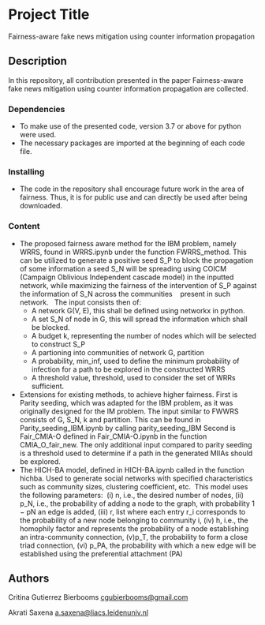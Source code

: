 # Project Title

Fairness-aware fake news mitigation using counter information propagation
## Description

In this repository, all contribution presented in the paper Fairness-aware fake news mitigation using counter information propagation are collected.



### Dependencies

* To make use of the presented code, version 3.7 or above for python were used.
* The necessary packages are imported at the beginning of each code file.


### Installing

* The code in the repository shall encourage future work in the area of fairness. Thus, it is for public use and can directly be used after being downloaded.

### Content

* The proposed fairness aware method for the IBM problem, namely WRRS, found in WRRS.ipynb under the function FWRRS_method.
  This can be utilized to generate a positive seed S_P to block the propagation of some information a seed S_N will be spreading using COICM (Campaign Oblivious Independent cascade model) in
  the inputted network, while maximizing the fairness of the intervention of S_P against the information of S_N across the communities 
  present in such network.
  The input consists then of:
    - A network G(V, E), this shall be defined using networkx in python.
    - A set S_N of node in G, this will spread the information which shall be blocked.
    - A budget k, representing the number of nodes which will be selected to construct S_P
    - A partioning into communities of network G, partition
    - A probability, min_inf, used to define the minimum probability of infection for a path to be explored in the constructed WRRS 
    - A threshold value, threshold, used to consider the set of WRRs sufficient.
                             
* Extensions for existing methods, to achieve higher fairness.
  First is Parity seeding, which was adapted for the IBM problem, as it was originally designed for the IM problem. The input similar to FWWRS consists of G, S_N, k and partition. This can be found in Parity_seeding_IBM.ipynb by calling parity_seeding_IBM
  Second is Fair_CMIA-O defined in Fair_CMIA-O.ipynb in the function CMIA_O_fair_new. The only additional input compared to parity seeding is a threshold used to determine if a path in the generated MIIAs should be explored.
* The HICH-BA model, defined in HICH-BA.ipynb called in the function hichba. Used to generate social networks with specified characteristics such as community sizes, clustering coefficient, etc. 
  This model uses the following parameters: 
    (i) n, i.e., the desired number of nodes,
    (ii) p_N, i.e., the probability of adding a node to the graph, with probability 1 − pN an edge is added,
    (iii) r, list where each entry r_i corresponds to the probability of a new node belonging to community i,
    (iv) h, i.e., the homophily factor and represents the probability of a node establishing an intra-community connection,
    (v)p_T, the probability to form a close triad connection,
    (vi) p_PA, the probability with which a new edge will be established using the preferential attachment (PA)


## Authors

Critina Gutierrez Bierbooms
cgubierbooms@gmail.com

Akrati Saxena 
a.saxena@liacs.leidenuniv.nl

